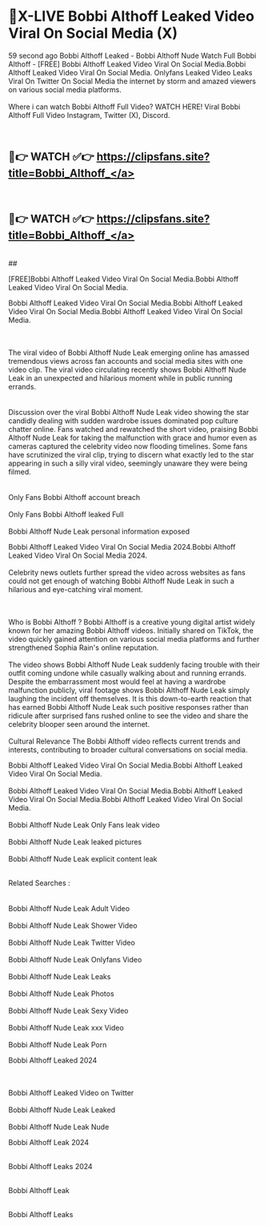 # 🔴X-LIVE Bobbi Althoff  Leaked Video Viral On Social Media (X)<br>


59 second ago Bobbi Althoff  Leaked  - Bobbi Althoff  Nude  Watch Full Bobbi Althoff  - [FREE] Bobbi Althoff  Leaked Video Viral On Social Media.Bobbi Althoff  Leaked Video Viral On Social Media.   Onlyfans Leaked Video Leaks Viral On Twitter On Social Media the internet by storm and amazed viewers on various social media platforms. <br><br>
Where i can watch Bobbi Althoff  Full Video? WATCH HERE! Viral Bobbi Althoff  Full Video Instagram, Twitter (X), Discord. <br>


 <br>

##  🔴👉 WATCH ✅👉  <a href="https://clipsfans.site?title=Bobbi_Althoff_&ref=git">https://clipsfans.site?title=Bobbi_Althoff_</a> <br>
  <br>

##  🔴👉 WATCH ✅👉  <a href="https://clipsfans.site?title=Bobbi_Althoff_&ref=git">https://clipsfans.site?title=Bobbi_Althoff_</a> <br>
  <br>
  ##



[FREE]Bobbi Althoff  Leaked Video Viral On Social Media.Bobbi Althoff  Leaked Video Viral On Social Media. <br>

Bobbi Althoff  Leaked Video Viral On Social Media.Bobbi Althoff  Leaked Video Viral On Social Media.Bobbi Althoff  Leaked Video Viral On Social Media. <br>


  <br>

  <br>
The viral video of Bobbi Althoff  Nude Leak emerging online has amassed tremendous views across fan accounts and social media sites with one video clip. The viral video circulating recently shows Bobbi Althoff  Nude Leak in an unexpected and hilarious moment while in public running errands.<br>
<br>


<br>
Discussion over the viral Bobbi Althoff  Nude Leak video showing the star candidly dealing with sudden wardrobe issues dominated pop culture chatter online. Fans watched and rewatched the short video, praising Bobbi Althoff  Nude Leak for taking the malfunction with grace and humor even as cameras captured the celebrity video now flooding timelines. Some fans have scrutinized the viral clip, trying to discern what exactly led to the star appearing in such a silly viral video, seemingly unaware they were being filmed.<br>
<br>
<br> 
Only Fans Bobbi Althoff  account breach<br>
<br>
Only Fans Bobbi Althoff  leaked Full <br>
<br>
Bobbi Althoff  Nude Leak personal information exposed<br>

Bobbi Althoff  Leaked Video Viral On Social Media 2024.Bobbi Althoff  Leaked Video Viral On Social Media 2024. <br>
<br>
Celebrity news outlets further spread the video across websites as fans could not get enough of watching Bobbi Althoff  Nude Leak in such a hilarious and eye-catching viral moment.<br>
<br>

<br>
Who is Bobbi Althoff ? Bobbi Althoff  is a creative young digital artist widely known for her amazing Bobbi Althoff  videos. Initially shared on TikTok, the video quickly gained attention on various social media platforms and further strengthened Sophia Rain's online reputation.<br>
<br>
The video shows Bobbi Althoff  Nude Leak suddenly facing trouble with their outfit coming undone while casually walking about and running errands. Despite the embarrassment most would feel at having a wardrobe malfunction publicly, viral footage shows Bobbi Althoff  Nude Leak simply laughing the incident off themselves. It is this down-to-earth reaction that has earned Bobbi Althoff  Nude Leak such positive responses rather than ridicule after surprised fans rushed online to see the video and share the celebrity blooper seen around the internet.<br>
<br>
Cultural Relevance The Bobbi Althoff  video reflects current trends and interests, contributing to broader cultural conversations on social media.<br>

Bobbi Althoff  Leaked Video Viral On Social Media.Bobbi Althoff  Leaked Video Viral On Social Media.<br>
<br>
Bobbi Althoff  Leaked Video Viral On Social Media.Bobbi Althoff  Leaked Video Viral On Social Media.Bobbi Althoff  Leaked Video Viral On Social Media.<br>
<br>
Bobbi Althoff  Nude Leak Only Fans leak video<br>
<br>
Bobbi Althoff  Nude Leak leaked pictures<br>
<br>
Bobbi Althoff  Nude Leak explicit content leak<br>


<br>
Related Searches :<br>
<br>

<br>
Bobbi Althoff  Nude Leak Adult Video<br>
<br>
Bobbi Althoff  Nude Leak Shower Video<br>
<br>
Bobbi Althoff  Nude Leak Twitter Video<br>
<br>
Bobbi Althoff  Nude Leak Onlyfans Video<br>
<br>
Bobbi Althoff  Nude Leak Leaks<br>
<br>
Bobbi Althoff  Nude Leak Photos<br>

<br>
Bobbi Althoff  Nude Leak Sexy Video<br>
<br>
Bobbi Althoff  Nude Leak xxx Video<br>
<br>
Bobbi Althoff  Nude Leak Porn<br>

Bobbi Althoff   Leaked 2024 <br> <br>
<br>

Bobbi Althoff  Leaked Video on Twitter <br>
<br>
Bobbi Althoff  Nude Leak Leaked<br>
<br>
Bobbi Althoff  Nude Leak Nude<br>


Bobbi Althoff   Leak 2024 <br> <br>



Bobbi Althoff   Leaks 2024 <br> <br>



 
Bobbi Althoff   Leak<br> <br>



Bobbi Althoff   Leaks<br> <br>





</p>




 



</p>










